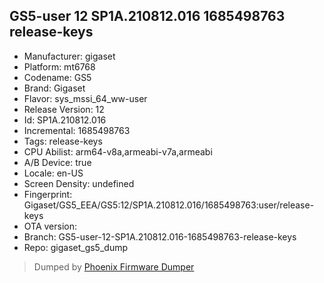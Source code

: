 ## GS5-user 12 SP1A.210812.016 1685498763 release-keys
- Manufacturer: gigaset
- Platform: mt6768
- Codename: GS5
- Brand: Gigaset
- Flavor: sys_mssi_64_ww-user
- Release Version: 12
- Id: SP1A.210812.016
- Incremental: 1685498763
- Tags: release-keys
- CPU Abilist: arm64-v8a,armeabi-v7a,armeabi
- A/B Device: true
- Locale: en-US
- Screen Density: undefined
- Fingerprint: Gigaset/GS5_EEA/GS5:12/SP1A.210812.016/1685498763:user/release-keys
- OTA version: 
- Branch: GS5-user-12-SP1A.210812.016-1685498763-release-keys
- Repo: gigaset_gs5_dump


>Dumped by [Phoenix Firmware Dumper](https://github.com/DroidDumps/phoenix_firmware_dumper)
